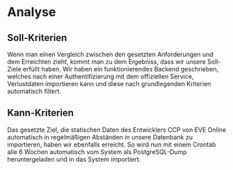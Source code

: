 # Analyse

## Soll-Kriterien
Wenn man einen Vergleich zwischen den gesetzten Anforderungen und dem Erreichten zieht, kommt man zu dem Ergebniss, dass wir unsere Soll-Ziele erfüllt haben.
Wir haben ein funktionierendes Backend geschrieben, welches nach einer Authentifizierung mit dem offiziellen Service, Verlustdaten importieren kann und diese nach grundlegenden Kriterien automatisch filtert.

## Kann-Kriterien
Das gesetzte Ziel, die statischen Daten des Entwicklers CCP von EVE Online automatisch in regelmäßigen Abständen in unsere Datenbank zu importieren, haben wir ebenfalls erreicht. So wird nun mit einem Crontab alle 6 Wochen automatisch vom System als PostgreSQL-Dump heruntergeladen und in das System importiert. 
